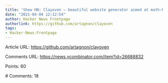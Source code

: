 ```yaml
---
title: 'Show HN: Clayoven – beautiful website generator aimed at math-heavy sites'
date: "2021-04-04 12:12:54"
author: Hacker News Frontpage
authorlink: https://github.com/artagnon/clayoven
tags:
- Hacker-News-Frontpage
---
```


<p>Article URL: <a href="https://github.com/artagnon/clayoven">https://github.com/artagnon/clayoven</a></p>
<p>Comments URL: <a href="https://news.ycombinator.com/item?id=26688832">https://news.ycombinator.com/item?id=26688832</a></p>
<p>Points: 60</p>
<p># Comments: 18</p>
